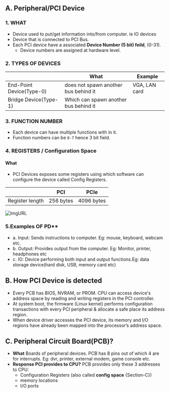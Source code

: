 ## A. Peripheral/PCI Device
### 1. WHAT
  - Device used to put/get information into/from computer. ie IO devices
  - Device that is connected to PCI Bus.
  - Each PCI device have a associated **Device Number (5 bit) feild**, (0-31).
    - Device numbers are assigned at hardware level. 
  
### 2. TYPES OF DEVICES

| | What | Example |
| --- | --- | --- |
| End-Point Device(Type-0) | does not spawn another bus behind it | VGA, LAN card |
| Bridge Device(Type-1) | Which can spawn another bus behind it | |

### 3. FUNCTION NUMBER
- Each device can have multiple functions with in it.
- Function numbers can be `0-7` hence 3 bit field.

### 4. REGISTERS / Configuration Space
#### What 
- PCI Devices exposes some registers using which software can configure the device called Config Registers.
  
| | PCI | PCIe |
| --- | --- | --- |
| Register length | 256 bytes | 4096 bytes |

![ImgURL](https://i.ibb.co/s94sPGG/pci.png)

### 5.Examples OF PD** 
- a. Input: Sends instructions to computer. Eg: mouse, keyboard, webcam etc.
- b. Output: Provides output from the computer. Eg: Monitor, printer, headphones etc
- c. IO: Device performing both input and output functions.Eg: data storage device(hard disk, USB, memory card etc)
  
## B. How PCI Device is detected
- Every PCB has BIOS, NVRAM, or PROM. CPU can access device's address space by reading and writing registers in the PCI controller.
- At system boot, the firmware (Linux kernel) performs configuration transactions with every PCI peripheral & allocate a safe place its address region.
- When device driver accesses the PCI device, its memory and I/O regions have already been mapped into the processor’s address space.

## C. Peripheral Circuit Board(PCB)?
- **What** Boards of peripheral devices. PCB has 8 pins out of which 4 are for interrupts. Eg: dvr, printer, external modem, game console etc.  
- **Response PCI provides to CPU?** PCB provides only these 3 addresses to CPU: 
  - Configuration Registers (also called **config space**	{Section-C})
  - memory locations
  - I/O ports
